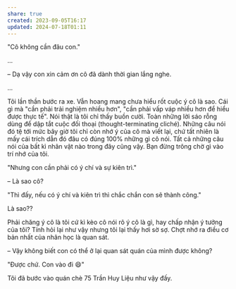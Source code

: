 ```yaml
---
share: true
created: 2023-09-05T16:17
updated: 2024-07-18T01:11
---
```

"Cô không cần đâu con."  
  
...  
  
– Dạ vậy con xin cảm ơn cô đã dành thời gian lắng nghe.  
  
...  
  
Tôi lần thần bước ra xe. Vẫn hoang mang chưa hiểu rốt cuộc ý cô là sao. Cái gì mà "cần phải trải nghiệm nhiều hơn", "cần phải vấp váp nhiều hơn để hiểu được thực tế". Nói thật là tôi chỉ thấy buồn cười. Toàn những lời sáo rỗng dùng để dập tắt cuộc đối thoại (thought-terminating cliché). Những câu nói đó tệ tới mức bây giờ tôi chỉ còn nhớ ý của cô mà viết lại, chứ tất nhiên là mấy cái trích dẫn đó đâu có đúng 100% những gì cô nói. Tất cả những câu nói của bất kì nhân vật nào trong đây cũng vậy. Bạn đừng trông chờ gì vào trí nhớ của tôi.  
  
"Nhưng con cần phải có ý chí và sự kiên trì."  
  
– Là sao cô?  

"Thì đấy, nếu có ý chí và kiên trì thì chắc chắn con sẽ thành công."  

Là sao??  
  
Phải chăng ý cô là tôi cứ kì kèo cô nói rõ ý cô là gì, hay chấp nhận ý tưởng của tôi? Tính hỏi lại như vậy nhưng tôi lại thấy hơi sờ sợ. Chợt nhớ ra điều cơ bản nhất của nhân học là quan sát.  
  
– Vậy không biết con có thể ở lại quan sát quán của mình được không?  
  
"Được chứ. Con vào đi 😄"  
  
Tôi đã bước vào quán chè 75 Trần Huy Liệu như vậy đấy.  
  
